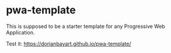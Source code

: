 # pwa-template
This is supposed to be a starter template for any Progressive Web Application.

Test it: https://dorianbayart.github.io/pwa-template/

